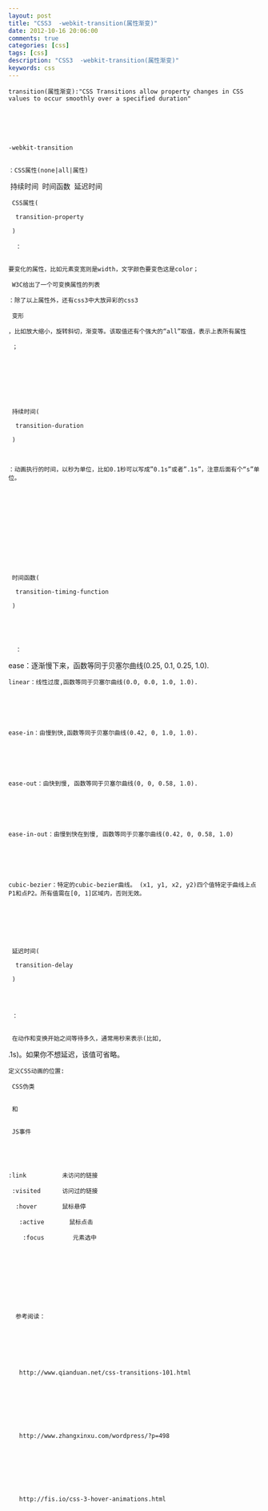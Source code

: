 ```yaml
---
layout: post
title: "CSS3  -webkit-transition(属性渐变)"
date: 2012-10-16 20:06:00 
comments: true
categories: [css]
tags: [css]
description: "CSS3  -webkit-transition(属性渐变)"
keywords: css
---
```



 
  
  
 
 
  
   
    transition(属性渐变):"CSS Transitions allow property changes in CSS values to occur smoothly over a specified duration"
   
  
 
 
  
   
    -webkit-transition
   
   
    ：CSS属性(none|all|属性)
  持续时间  时间函数  延迟时间
   
  
 
 
  
   
    
     CSS属性(
     
      transition-property
     
     )
     
      ：
     
    
    要变化的属性，比如元素变宽则是width，文字颜色要变色这是color；
    
     W3C给出了一个可变换属性的列表
    
    ：除了以上属性外，还有css3中大放异彩的css3
    
     变形
    
    ，比如放大缩小，旋转斜切，渐变等。该取值还有个强大的“all”取值，表示上表所有属性
    
     ；
    
   
  
 
 
  
   
    
     持续时间(
     
      transition-duration
     
     )
    
   
   
    ：动画执行的时间，以秒为单位，比如0.1秒可以写成”0.1s”或者”.1s”，注意后面有个“s”单位。
   
  
 
 
  
   
   
  
 
 
  
   
    
     时间函数(
     
      transition-timing-function
     
     )
    
   
   
    
     
      ：
     
    
   
  
 
 
  
   
   
  
  
   ease：逐渐慢下来，函数等同于贝塞尔曲线(0.25, 0.1, 0.25, 1.0).
  
 
 
  
   
    linear：线性过度,函数等同于贝塞尔曲线(0.0, 0.0, 1.0, 1.0).
   
  
 
 
  
   
    ease-in：由慢到快,函数等同于贝塞尔曲线(0.42, 0, 1.0, 1.0).
   
  
 
 
  
   
    ease-out：由快到慢, 函数等同于贝塞尔曲线(0, 0, 0.58, 1.0).
   
  
 
 
  
   
    ease-in-out：由慢到快在到慢, 函数等同于贝塞尔曲线(0.42, 0, 0.58, 1.0)
   
  
 
 
  
   
    cubic-bezier：特定的cubic-bezier曲线。 (x1, y1, x2, y2)四个值特定于曲线上点P1和点P2。所有值需在[0, 1]区域内，否则无效。
   
  
 
 
  
   
    
     延迟时间(
     
      transition-delay
     
     )
    
   
   
    
     ：
    
    
     在动作和变换开始之间等待多久，通常用秒来表示(比如,
 .1s)。如果你不想延迟，该值可省略。
    
   
  
 
 
  
   
    
     
      
       
        
         
         
        
       
      
     
    
   
  
  
  
  
   
    
    
   
  
  
   
    定义CSS动画的位置:
    
     CSS伪类
    
    
     和
    
    
     JS事件
    
   
  
  
   
    :link          未访问的链接
    
     :visited      访问过的链接
     
      :hover       鼠标悬停
      
       :active       鼠标点击
       
        :focus        元素选中
       
      
     
    
   
  
  
   
    
     
      参考阅读：
     
    
   
   
    
     
      
       http://www.qianduan.net/css-transitions-101.html
      
     
    
   
   
    
     
      
       http://www.zhangxinxu.com/wordpress/?p=498
      
     
    
   
   
    
     
      
       http://fis.io/css-3-hover-animations.html
      
     
    
   
  
 


